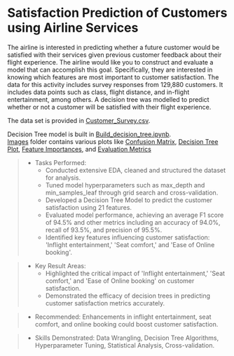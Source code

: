 # Satisfaction Prediction of Customers using Airline Services
The airline is interested in predicting whether a future customer would be satisfied with their services given previous customer feedback about their flight experience. The airline would like you to construct and evaluate a model that can accomplish this goal. Specifically, they are interested in knowing which features are most important to customer satisfaction. The data for this activity includes survey responses from 129,880 customers. It includes data points such as class, flight distance, and in-flight entertainment, among others. A decision tree was modelled to predict whether or not a customer will be satisfied with their flight experience.

The data set is provided in [Customer_Survey.csv](Customer_Survey.csv).<br>

Decision Tree model is built in [Build_decision_tree.ipynb](Build_decision_tree.ipynb).<br>
[Images](Images) folder contains various plots like [Confusion Matrix](Images/Confusion%20Metrics.png), [Decision Tree Plot](Images/Decision%20Tree%20Plot.png), [Feature Importances](Images/Feature%20Importances.png), and [Evaluation Metrics](Images/Evaluation%20Metrics.png)
> * Tasks Performed:
>   * Conducted extensive EDA, cleaned and structured the dataset for analysis.
>   * Tuned model hyperparameters such as max_depth and min_samples_leaf through grid search and cross-validation.
>   * Developed a Decision Tree Model to predict the customer satisfaction using 21 features.
>   * Evaluated model performance, achieving an average F1 score of 94.5% and other metrics including an accuracy of 94.0%, recall of 93.5%, and precision of 95.5%.
>   * Identified key features influencing customer satisfaction: 'Inflight entertainment,' 'Seat comfort,' and 'Ease of Online booking'.

> * Key Result Areas:
>   * Highlighted the critical impact of 'Inflight entertainment,' 'Seat comfort,' and 'Ease of Online booking' on customer satisfaction.
>   * Demonstrated the efficacy of decision trees in predicting customer satisfaction metrics accurately.

> * Recommended: Enhancements in inflight entertainment, seat comfort, and online booking could boost customer satisfaction.

> * Skills Demonstrated: Data Wrangling, Decision Tree Algorithms, Hyperparameter Tuning, Statistical Analysis, Cross-validation.
